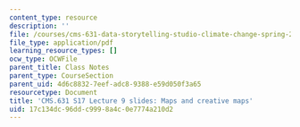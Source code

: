 ```yaml
---
content_type: resource
description: ''
file: /courses/cms-631-data-storytelling-studio-climate-change-spring-2017/17c134dc96ddc9998a4c0e7774a210d2_MITCMS_631s17_lec9_maps.pdf
file_type: application/pdf
learning_resource_types: []
ocw_type: OCWFile
parent_title: Class Notes
parent_type: CourseSection
parent_uid: 4d6c8832-7eef-adc8-9388-e59d050f3a65
resourcetype: Document
title: 'CMS.631 S17 Lecture 9 slides: Maps and creative maps'
uid: 17c134dc-96dd-c999-8a4c-0e7774a210d2
---
```


